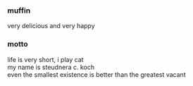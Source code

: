 ### muffin
very delicious and very happy
<br />
### motto
life is very short, i play cat
<br />
my name is steudnera c. koch
<br />
even the smallest existence is better than the greatest vacant
